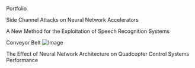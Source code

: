 Portfolio

Side Channel Attacks on Neural Network Accelerators

A New Method for the Exploitation of Speech Recognition Systems

Conveyor Belt
![Image](http://sshussain.me/Images/okay.png)

The Effect of Neural Network Architecture on Quadcopter Control Systems Performance
